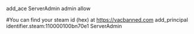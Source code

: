 add_ace ServerAdmin admin allow

#You can find your steam id (hex) at https://vacbanned.com
add_principal identifier.steam:110000100bn70e1 ServerAdmin   